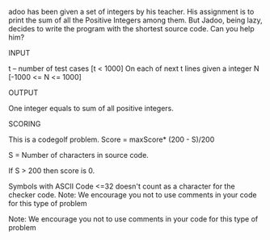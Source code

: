 adoo has been given a set of integers by his teacher. His assignment is to print the sum of all the Positive Integers among them. But Jadoo, being lazy, decides to write the program with the shortest source code. Can you help him?

INPUT

t – number of test cases [t < 1000] On each of next t lines given a integer N [-1000 <= N <= 1000]

OUTPUT

One integer equals to sum of all positive integers.

SCORING

This is a codegolf problem. Score = maxScore* (200 - S)/200

S = Number of characters in source code.

If S > 200 then score is 0.

Symbols with ASCII Code <=32 doesn't count as a character for the checker code. Note: We encourage you not to use comments in your code for this type of problem

Note: We encourage you not to use comments in your code for this type of problem
